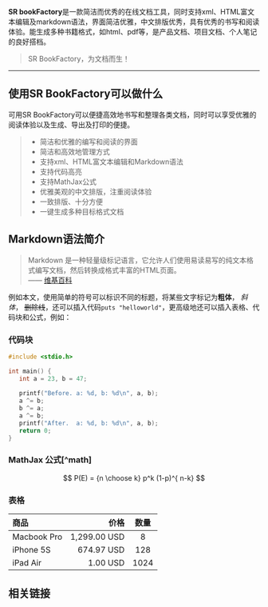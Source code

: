 **SR bookFactory**是一款简洁而优秀的在线文档工具，同时支持xml、HTML富文本编辑及markdown语法，界面简洁优雅，中文排版优秀，具有优秀的书写和阅读体验。能生成多种书籍格式，如html、pdf等，是产品文档、项目文档、个人笔记的良好搭档。
 

> SR BookFactory，为文档而生！

-------------------

## 使用SR BookFactory可以做什么
可用SR BookFactory可以便捷高效地书写和整理各类文档，同时可以享受优雅的阅读体验以及生成、导出及打印的便捷。

> - 简洁和优雅的编写和阅读的界面
> - 简洁和高效地管理方式
> - 支持xml、HTML富文本编辑和Markdown语法
> - 支持代码高亮
> - 支持MathJax公式
> - 优雅美观的中文排版，注重阅读体验
> - 一致排版、十分方便
> - 一键生成多种目标格式文档

## Markdown语法简介

> Markdown 是一种轻量级标记语言，它允许人们使用易读易写的纯文本格式编写文档，然后转换成格式丰富的HTML页面。    
—— [维基百科](https://zh.wikipedia.org/wiki/Markdown)

例如本文，使用简单的符号可以标识不同的标题，将某些文字标记为**粗体**， *斜体*， ~~删除线~~，还可以插入代码`puts "helloworld"`，更高级地还可以插入表格、代码块和公式，例如：

### 代码块

```c
#include <stdio.h>

int main() {
   int a = 23, b = 47;
   
   printf("Before. a: %d, b: %d\n", a, b);
   a ^= b;
   b ^= a;
   a ^= b;
   printf("After.  a: %d, b: %d\n", a, b);
   return 0;
}

```


### MathJax 公式[^math]
$$   P(E)   = {n \choose k} p^k (1-p)^{ n-k}   $$

### 表格
| 商品         |     价格     | 数量  |
| :----------- | -----------: | :--: |
| Macbook Pro  | 1,299.00 USD |  8   |
| iPhone 5S    | 674.97 USD   |  128  |
| iPad Air     |    1.00 USD  | 1024  |


## 相关链接


